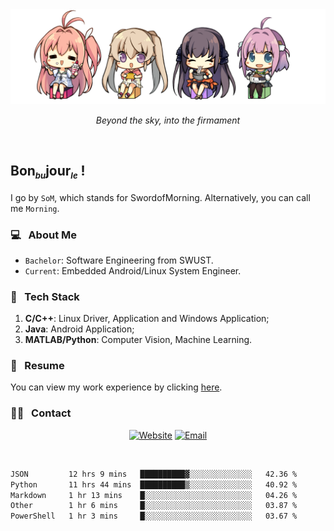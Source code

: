 <img src="./pic/Aokana.png">
<p align="center"><em>Beyond the sky, into the firmament</em></p>

<br/>

## Bon<sub><em><font size=2>bu</font></em></sub>jour<sub><em><font size=2>le</font></em></sub> !

I go by `SoM`, which stands for SwordofMorning. Alternatively, you can call me `Morning`.

### 💻 &nbsp; About Me

- `Bachelor`: Software Engineering from SWUST.
- `Current`: Embedded Android/Linux System Engineer.

### 🔧 &nbsp; Tech Stack

1. **C/C++**: Linux Driver, Application and Windows Application;
2. **Java**: Android Application;
3. **MATLAB/Python**: Computer Vision, Machine Learning.

### 📝 &nbsp; Resume

You can view my work experience by clicking <a href="https://swordofmorning.com/index.php/contact/">here</a>.

### 🤝🏻 &nbsp; Contact

<p align="center">
<a href="https://swordofmorning.com/"><img alt="Website" src="https://img.shields.io/badge/Website-swordofmorning.com-blue?style=flat-square&logo=google-chrome"></a>
<a href="mailto:master@xiaojintao.email
"><img alt="Email" src="https://img.shields.io/badge/Email-master@xiaojintao.email-blue?style=flat-square&logo=gmail"></a>
</p>

<br/>

<!--START_SECTION:waka-->

```txt
JSON         12 hrs 9 mins   ██████████▓░░░░░░░░░░░░░░   42.36 %
Python       11 hrs 44 mins  ██████████▒░░░░░░░░░░░░░░   40.92 %
Markdown     1 hr 13 mins    █░░░░░░░░░░░░░░░░░░░░░░░░   04.26 %
Other        1 hr 6 mins     █░░░░░░░░░░░░░░░░░░░░░░░░   03.87 %
PowerShell   1 hr 3 mins     █░░░░░░░░░░░░░░░░░░░░░░░░   03.67 %
```

<!--END_SECTION:waka-->
